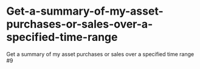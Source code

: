 # Get-a-summary-of-my-asset-purchases-or-sales-over-a-specified-time-range
Get a summary of my asset purchases or sales over a specified time range #9
